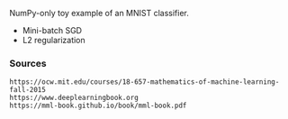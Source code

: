 NumPy-only toy example of an MNIST classifier.
- Mini-batch SGD
- L2 regularization


### Sources
```
https://ocw.mit.edu/courses/18-657-mathematics-of-machine-learning-fall-2015
https://www.deeplearningbook.org
https://mml-book.github.io/book/mml-book.pdf
```
